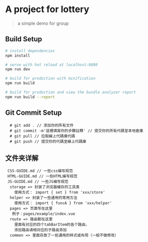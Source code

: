 # A project for lottery

> a simple demo for group

## Build Setup

``` bash
# install dependencies
npm install

# serve with hot reload at localhost:8080
npm run dev

# build for production with minification
npm run build

# build for production and view the bundle analyzer report
npm run build --report
```

## Git Commit Setup
```
  # git add . // 添加你的所有文件
  # git commit -m'這裡填寫你的步驟註釋' // 提交你的所有代碼至本地倉庫
  # git pull // 拉取線上代碼庫代碼
  # git push // 提交你的代碼至線上代碼庫
```

## 文件夹详解

```
 CSS-GUIDE.md // 一些css编写规范
 HTML-GUIDE.md // 一些HTML编写规范
 JS-GUIDE.md // 一些JS编写规范
  storage => 封装了浏览器缓存的工具类 
    使用方式： import { set } from 'xxx/store'
  helper => 封装了一些通用的常用方法
    使用方式： import { funcA } from 'xxx/helper'
  pages => 页面写在这里
   例子：pages/example/index.vue
  route => 路由都在这里
    里面有对应的四个tabBarItem的各个路由，
    添加路由请相对应的子路由添加
  common => 里面存放了一些通用的样式或布局（一般不做修改）
```
